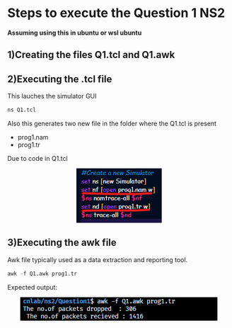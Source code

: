 # Steps to execute the Question 1 NS2

 ****Assuming using this in ubuntu or wsl ubuntu****

## 1)Creating the files Q1.tcl and Q1.awk

## 2)Executing the .tcl file 
This lauches the simulator GUI
```sql
ns Q1.tcl
```
Also this generates two new file in the folder where the Q1.tcl is present<br>
* prog1.nam<br>
* prog1.tr <br>

Due to code in Q1.tcl<br>

<P ALIGN="CENTER"><IMG SRC="https://github.com/MXNXV-ERR/cnlab/blob/main/ns2/documentation/Q11.png?raw=True"></P>


## 3)Executing the awk file 
Awk file typically used as a data extraction and reporting tool.
```sql
awk -f Q1.awk prog1.tr
```
Expected output:
<P ALIGN="CENTER"><IMG SRC="https://github.com/MXNXV-ERR/cnlab/blob/main/ns2/documentation/Q12.png?raw=True"></P>
